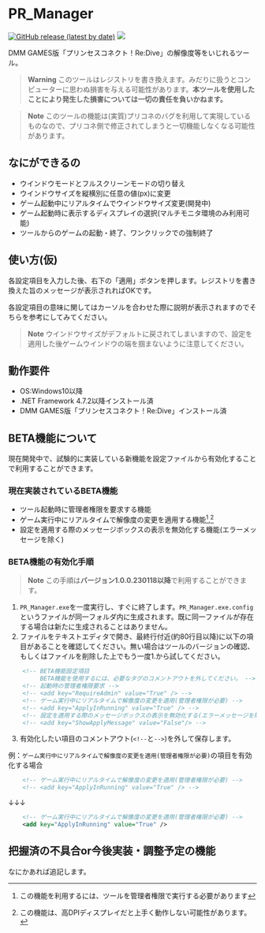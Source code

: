 # PR_Manager

[![GitHub release (latest by date)](https://img.shields.io/github/v/release/South2190/PR_Manager)](../../releases)
[![](https://img.shields.io/badge/-changelog-green)](changelog.md)

DMM GAMES版「プリンセスコネクト！Re:Dive」の解像度等をいじれるツール。

> **Warning**
> このツールはレジストリを書き換えます。みだりに扱うとコンピューターに思わぬ損害を与える可能性があります。**本ツールを使用したことにより発生した損害については一切の責任を負いかねます。**

> **Note**
> このツールの機能は(実質)プリコネのバグを利用して実現しているものなので、プリコネ側で修正されてしまうと一切機能しなくなる可能性があります。

## なにができるの
- ウインドウモードとフルスクリーンモードの切り替え
- ウインドウサイズを縦横別に任意の値(px)に変更
- ゲーム起動中にリアルタイムでウインドウサイズ変更(開発中)
- ゲーム起動時に表示するディスプレイの選択(マルチモニタ環境のみ利用可能)
- ツールからのゲームの起動・終了、ワンクリックでの強制終了

## 使い方(仮)
各設定項目を入力した後、右下の「適用」ボタンを押します。レジストリを書き換えた旨のメッセージが表示されればOKです。

各設定項目の意味に関してはカーソルを合わせた際に説明が表示されますのでそちらを参考にしてみてください。

> **Note**
> ウインドウサイズがデフォルトに戻されてしまいますので、設定を適用した後ゲームウインドウの端を掴まないように注意してください。

## 動作要件
- OS:Windows10以降
- .NET Framework 4.7.2以降インストール済
- DMM GAMES版「プリンセスコネクト！Re:Dive」インストール済

## BETA機能について
現在開発中で、試験的に実装している新機能を設定ファイルから有効化することで利用することができます。

### 現在実装されているBETA機能
- ツール起動時に管理者権限を要求する機能
- ゲーム実行中にリアルタイムで解像度の変更を適用する機能[^1],[^2]
- 設定を適用する際のメッセージボックスの表示を無効化する機能(エラーメッセージを除く)
[^1]:この機能を利用するには、ツールを管理者権限で実行する必要があります
[^2]:この機能は、高DPIディスプレイだと上手く動作しない可能性があります。

### BETA機能の有効化手順

> **Note**
> この手順は**バージョン1.0.0.230118以降**で利用することができます。

1. `PR_Manager.exe`を一度実行し、すぐに終了します。`PR_Manager.exe.config`というファイルが同一フォルダ内に生成されます。既に同一ファイルが存在する場合は新たに生成されることはありません。
2. ファイルをテキストエディタで開き、最終行付近(約80行目以降)に以下の項目があることを確認してください。無い場合はツールのバージョンの確認、もしくはファイルを削除した上でもう一度1.から試してください。

```xml
    <!-- BETA機能設定項目
         BETA機能を使用するには、必要なタグのコメントアウトを外してください。 -->
    <!-- 起動時の管理者権限要求 -->
    <!-- <add key="RequireAdmin" value="True" /> -->
    <!-- ゲーム実行中にリアルタイムで解像度の変更を適用(管理者権限が必要) -->
    <!-- <add key="ApplyInRunning" value="True" /> -->
    <!-- 設定を適用する際のメッセージボックスの表示を無効化する(エラーメッセージを除く) -->
    <!-- <add key="ShowApplyMessage" value="False"/> -->
```

3. 有効化したい項目のコメントアウト(`<!--`と`-->`)を外して保存します。

例：`ゲーム実行中にリアルタイムで解像度の変更を適用(管理者権限が必要)`の項目を有効化する場合

```xml
    <!-- ゲーム実行中にリアルタイムで解像度の変更を適用(管理者権限が必要) -->
    <!-- <add key="ApplyInRunning" value="True" /> -->
```
↓↓↓
```xml
    <!-- ゲーム実行中にリアルタイムで解像度の変更を適用(管理者権限が必要) -->
    <add key="ApplyInRunning" value="True" />
```

## 把握済の不具合or今後実装・調整予定の機能
なにかあれば追記します。
